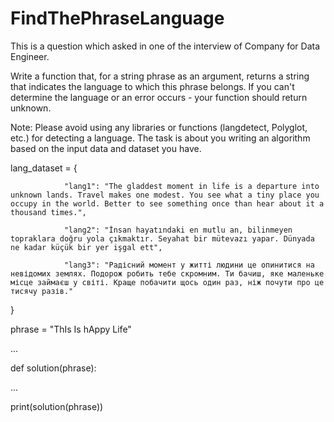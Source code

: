 # FindThePhraseLanguage
  This is a question which asked in one of the interview of Company for Data Engineer.
  
  Write a function that, for a string phrase as an argument, returns a string that indicates the language to which this phrase      belongs. 
  If you can't determine the language or an error occurs - your function should return unknown.

Note:
   Please avoid using any libraries or functions (langdetect, Polyglot, etc.) for detecting a language. The task is about you writing an algorithm based on the input data and dataset you have.
  
lang_dataset = { 

                "lang1": "The gladdest moment in life is a departure into unknown lands. Travel makes one modest. You see what a tiny place you occupy in the world. Better to see something once than hear about it a thousand times.", 
                
                "lang2": "İnsan hayatındaki en mutlu an, bilinmeyen topraklara doğru yola çıkmaktır. Seyahat bir mütevazı yapar. Dünyada ne kadar küçük bir yer işgal ett", 
                
                "lang3": "Радісний момент у житті людини це опинитися на невідомих землях. Подорож робить тебе скромним. Ти бачиш, яке маленьке місце займаєш у світі. Краще побачити щось один раз, ніж почути про це тисячу разів."
                
}

phrase = "ThIs Is hAppy Life"

...

def solution(phrase):

...

print(solution(phrase))
